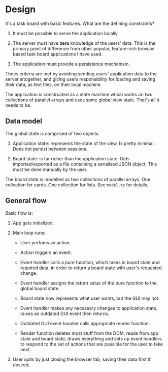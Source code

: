 # Design

It's a task board with basic features.  What are the defining constraints?

1. It must be possible to serve the application locally.

2. The server must have __zero__ knowledge of the users' data.  This is the primary point of difference from other popular, feature-rich browser based task board applications I have used.

3. The application must provide a persistence mechanism.

Thees criteria are met by avoiding sending users' application data to the server altogether, and giving users responsibility for loading and saving their data, as text files, on their local machine.

The application is constructed as a state machine which works on two collections of parallel arrays and uses some global view state.  That's all it needs to be.

## Data model

The global state is comprised of two objects.

1. Application state: represents the state of the view.  Is pretty minimal.  Does not persist between sessions.

2. Board state: is far richer than the application state. Gets imported/exported as a file containing a serialized JSON object.  This must be done manually by the user.

The board state is modelled as two collections of parallel arrays.  One collection for cards.  One collection for lists.  See `model.ts` for details.

## General flow

Basic flow is:

1. App gets initialized.

2. Main loop runs:

    - User perfoms an action.

    - Action triggers an event.

    - Event handler calls a pure function, which takes in board state and required data, in order to return a board state with user's requested change.

    - Event handler assigns the return value of the pure function to the global board state.

    - Board state now represents what user wants, but the GUI may not.

    - Event handler makes any necessary changes to application state, raises an outdated GUI event then returns.

    - Outdated GUI event handler calls appropriate render function.

    - Render function deletes most stuff from the DOM, reads from app state and board state, draws everything and sets up event handlers to respond to the set of actions that are possible for the user to take next.

3. User quits by just closing the browser tab, saving their data first if desired.
